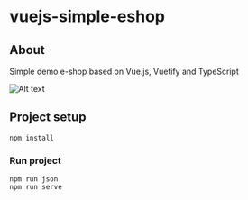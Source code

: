 # vuejs-simple-eshop

## About ##

Simple demo e-shop based on Vue.js, Vuetify and TypeScript 

![Alt text](/gif/demo.gif?raw=true "Eshop example")

## Project setup
```
npm install
```

### Run project
```
npm run json
npm run serve
```
